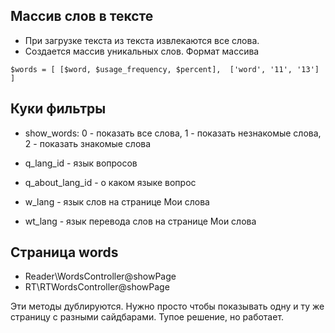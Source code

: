 
## Массив слов в тексте

* При загрузке текста из текста извлекаются все слова.
* Создается массив уникальных слов. Формат массива

` $words = [
[$word, $usage_frequency, $percent], 
['word', '11', '13']
]
`


## Куки фильтры

- show_words: 0 - показать все слова, 1 - показать незнакомые слова, 2 - показать знакомые слова


- q_lang_id - язык вопросов
- q_about_lang_id - о каком языке вопрос

- w_lang - язык слов на странице Мои слова
- wt_lang - язык перевода слов на странице Мои слова

## Страница words

- Reader\WordsController@showPage
- RT\RTWordsController@showPage

Эти методы дублируются. Нужно просто чтобы показывать одну и ту же страницу с разными сайдбарами. 
Тупое решение, но работает.
